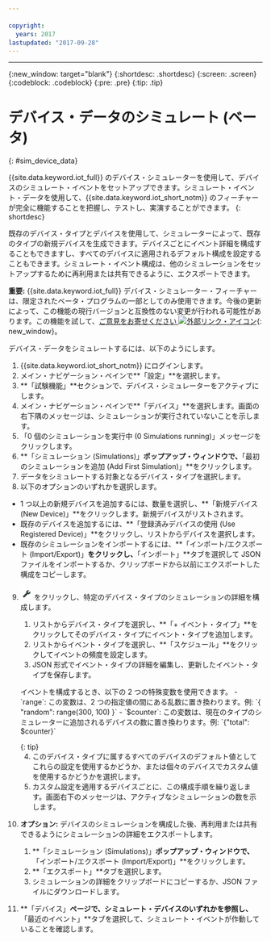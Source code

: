 ```yaml
---

copyright:
  years: 2017
lastupdated: "2017-09-28"
---
```


---

{:new_window: target="blank"}
{:shortdesc: .shortdesc}
{:screen: .screen}
{:codeblock: .codeblock}
{:pre: .pre}
{:tip: .tip}


# デバイス・データのシミュレート (ベータ)
{: #sim_device_data}

{{site.data.keyword.iot_full}} のデバイス・シミュレーターを使用して、デバイスのシミュレート・イベントをセットアップできます。シミュレート・イベント・データを使用して、{{site.data.keyword.iot_short_notm}} のフィーチャーが完全に機能することを把握し、テストし、実演することができます。
{: shortdesc}

既存のデバイス・タイプとデバイスを使用して、シミュレーターによって、既存のタイプの新規デバイスを生成できます。デバイスごとにイベント詳細を構成することもできますし、すべてのデバイスに適用されるデフォルト構成を設定することもできます。シミュレート・イベント構成は、他のシミュレーションをセットアップするために再利用または共有できるように、エクスポートできます。

**重要:** {{site.data.keyword.iot_full}} デバイス・シミュレーター・フィーチャーは、限定されたベータ・プログラムの一部としてのみ使用できます。今後の更新によって、この機能の現行バージョンと互換性のない変更が行われる可能性があります。この機能を試して、[ご意見をお寄せください ![外部リンク・アイコン](../../../icons/launch-glyph.svg "外部リンク・アイコン")](https://developer.ibm.com/answers/smart-spaces/17/internet-of-things.html){: new_window}。

デバイス・データをシミュレートするには、以下のようにします。 

1. {{site.data.keyword.iot_short_notm}} にログインします。
2. メイン・ナビゲーション・ペインで**「設定」**を選択します。
3. **「試験機能」**セクションで、デバイス・シミュレーターをアクティブにします。
4. メイン・ナビゲーション・ペインで**「デバイス」**を選択します。画面の右下隅のメッセージは、シミュレーションが実行されていないことを示します。
5. 「0 個のシミュレーションを実行中 (0 Simulations running)」メッセージをクリックします。
6. **「シミュレーション (Simulations)」**ポップアップ・ウィンドウで、**「最初のシミュレーションを追加 (Add First Simulation)」**をクリックします。
7. データをシミュレートする対象となるデバイス・タイプを選択します。
8. 以下のオプションのいずれかを選択します。
  - 1 つ以上の新規デバイスを追加するには、数量を選択し、**「新規デバイス (New Device)」**をクリックします。新規デバイスがリストされます。
  - 既存のデバイスを追加するには、**「登録済みデバイスの使用 (Use Registered Device)」**をクリックし、リストからデバイスを選択します。
  - 既存のシミュレーションをインポートするには、**「インポート/エクスポート (Import/Export)」**をクリックし、**「インポート」**タブを選択して JSON ファイルをインポートするか、クリップボードから以前にエクスポートした構成をコピーします。
9. ![「設定」アイコン](images/settings_icon.png) をクリックし、特定のデバイス・タイプのシミュレーションの詳細を構成します。
   1. リストからデバイス・タイプを選択し、**「+ イベント・タイプ」**をクリックしてそのデバイス・タイプにイベント・タイプを追加します。
   2. リストからイベント・タイプを選択し、**「スケジュール」**をクリックしてイベントの頻度を設定します。
   3. JSON 形式でイベント・タイプの詳細を編集し、更新したイベント・タイプを保存します。
   
   <p> イベントを構成するとき、以下の 2 つの特殊変数を使用できます。  
        - `range`: この変数は、2 つの指定値の間にある乱数に置き換わります。例: `{ "random": range(300, 100) }`  
        - `$counter`: この変数は、現在のタイプのシミュレーターに追加されるデバイスの数に置き換わります。例: `{"total": $counter}`</p>
   {: tip}
   
   4. このデバイス・タイプに属するすべてのデバイスのデフォルト値としてこれらの設定を使用するかどうか、または個々のデバイスでカスタム値を使用するかどうかを選択します。 
   5. カスタム設定を適用するデバイスごとに、この構成手順を繰り返します。画面右下のメッセージは、アクティブなシミュレーションの数を示します。
10. **オプション:** デバイスのシミュレーションを構成した後、再利用または共有できるようにシミュレーションの詳細をエクスポートします。
    1. **「シミュレーション (Simulations)」**ポップアップ・ウィンドウで、**「インポート/エクスポート (Import/Export)」**をクリックします。
    2. **「エクスポート」**タブを選択します。
    3. シミュレーションの詳細をクリップボードにコピーするか、JSON ファイルにダウンロードします。
11. **「デバイス」**ページで、シミュレート・デバイスのいずれかを参照し、**「最近のイベント」**タブを選択して、シミュレート・イベントが作動していることを確認します。
